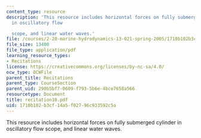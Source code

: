 ```yaml
---
content_type: resource
description: 'This resource includes horizontal forces on fully submerged cylinder
  in oscillatory flow

  scope, and linear water waves.'
file: /courses/2-20-marine-hydrodynamics-13-021-spring-2005/1710b102b3cf14a5f02796c933592c5a_recitation10.pdf
file_size: 13400
file_type: application/pdf
learning_resource_types:
- Recitations
license: https://creativecommons.org/licenses/by-nc-sa/4.0/
ocw_type: OCWFile
parent_title: Recitations
parent_type: CourseSection
parent_uid: 290b5bf7-0609-f793-5b6e-4bce7658a566
resourcetype: Document
title: recitation10.pdf
uid: 1710b102-b3cf-14a5-f027-96c933592c5a
---
```

This resource includes horizontal forces on fully submerged cylinder in oscillatory flow
scope, and linear water waves.